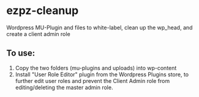 # ezpz-cleanup
Wordpress MU-Plugin and files to white-label, clean up the wp_head, and create a client admin role

## To use:

1. Copy the two folders (mu-plugins and uploads) into wp-content
2. Install "User Role Editor" plugin from the Wordpress Plugins store, to further edit user roles and prevent the Client Admin role from editing/deleting the master admin role.
